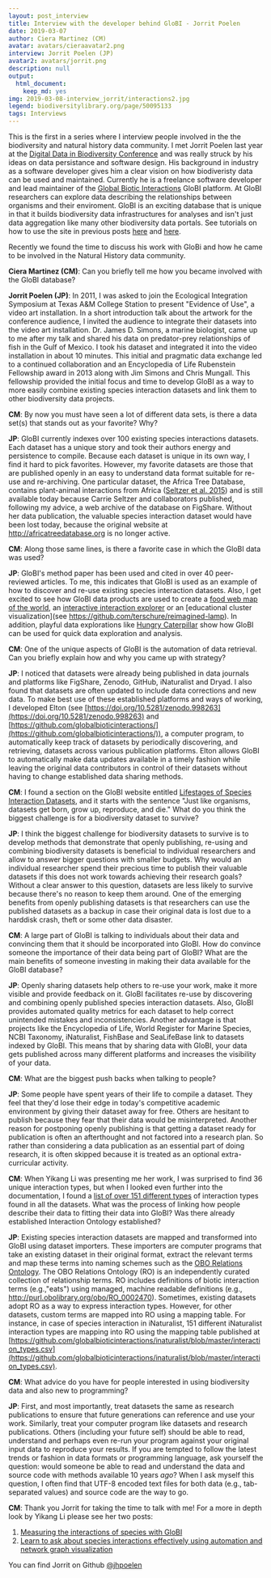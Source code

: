 ```yaml
---
layout: post_interview
title: Interview with the developer behind GloBI - Jorrit Poelen
date: 2019-03-07
author: Ciera Martinez (CM)
avatar: avatars/cieraavatar2.png
interview: Jorrit Poelen (JP)
avatar2: avatars/jorrit.png
description: null
output: 
  html_document: 
    keep_md: yes
img: 2019-03-08-interview_jorrit/interactions2.jpg
legend: biodiversitylibrary.org/page/50095133
tags: Interviews
---
```


This is the first in a series where I interview people involved in the the biodiversity and natural history data community. I met Jorrit Poelen last year at the [Digital Data in Biodiversity Conference](http://curiositydata.org/Meeting-the-Modern-Naturalists_at_the_digital_data_conference/) and was really struck by his ideas on data persistance and software design. His background in industry as a software developer gives him a clear vision on how biodiveristy data can be used and maintained.  Currently he is a freelance software developer and lead maintainer of the [Global Biotic Interactions](https://www.globalbioticinteractions.org/) GloBI platform. At GloBI researchers can explore data describing the relationships between organisms and their enviroment. GloBI is an exciting database that is unique in that it builds biodiversity data infrastructures for analyses and isn't just data aggregation like many other biodiversity data portals. See tutorials on how to use the site in previous posts [here](http://curiositydata.org/part1_globi_access/) and [here](http://curiositydata.org/part2_globi_exploration/).

Recently we found the time to discuss his work with GloBi and how he came to be involved in the Natural History data community. 

**Ciera Martinez (CM)**: <intq>Can you briefly tell me how you became involved with the GloBI database? </intq>

**Jorrit Poelen (JP)**: In 2011, I was asked to join the Ecological Integration Symposium at Texas A&M College Station to present "Evidence of Use", a video art installation. In a short introduction talk about the artwork for the conference audience, I invited the audience to integrate their datasets into the video art installation. Dr. James D. Simons, a marine biologist, came up to me after my talk and shared his data on predator-prey relationships of fish in the Gulf of Mexico. I took his dataset and integrated it into the video installation in about 10 minutes. This initial and pragmatic data exchange led to a continued collaboration and an Encyclopedia of Life Rubenstein Fellowship award in 2013 along with Jim Simons and Chris Mungall. This fellowship provided the initial focus and time to develop GloBI as a way to more easily combine existing species interaction datasets and link them to other biodiversity data projects.

**CM**: <intq>By now you must have seen a lot of different data sets, is there a data set(s) that stands out as your favorite?  Why?</intq>

**JP**: GloBI currently indexes over 100 existing species interactions datasets. Each dataset has a unique story and took their authors energy and persistence to compile. Because each dataset is unique in its own way, I find it hard to pick favorites. However, my favorite datasets are those that are published openly in an easy to understand data format suitable for re-use and re-archiving. One particular dataset, the Africa Tree Database, contains plant-animal interactions from Africa ([Seltzer et al. 2015](https://dx.doi.org/10.6084/m9.figshare.1526128)) and is still available today because Carrie Seltzer and collaborators published, following my advice, a web archive of the database on FigShare. Without her data publication, the valuable species interaction dataset would have been lost today, because the original website at http://africatreedatabase.org is no longer active.  

**CM**: <intq>Along those same lines, is there a favorite case in which the GloBI data was used?</intq>

**JP**: GloBI's method paper has been used and cited in over 40 peer-reviewed articles. To me, this indicates that GloBI is used as an example of how to discover and re-use existing species interaction datasets. Also, I get excited to see how GloBI data products are used to create a [food web map of the world](http://127.0.0.1:4000/assets/img/2019-03-08-interview_jorrit/interactions2.jpg), an [interactive interaction explorer](http://danielabar.github.io/globi-proto) or an [educational cluster visualization](see https://github.com/terschure/reimagined-lamp). In addition, playful data explorations like [Hungry Caterpillar](http://timotheepoisot.fr/2015/05/10/hungry-caterpillars/) show how GloBI can be used for quick data exploration and analysis.

**CM**: <intq>One of the unique aspects of GloBI is the automation of data retrieval. Can you briefly explain how and why you came up with strategy?</intq>

**JP**: I noticed that datasets were already being published in data journals and platforms like FigShare, Zenodo, GitHub, iNaturalist and Dryad. I also found that datasets are often updated to include data corrections and new data. To make best use of these established platforms and ways of working, I developed Elton (see [https://doi.org/10.5281/zenodo.998263](https://doi.org/10.5281/zenodo.998263) and [https://github.com/globalbioticinteractions/](https://github.com/globalbioticinteractions/)), a computer program, to automatically keep track of datasets by periodically discovering, and retrieving, datasets across various publication platforms. Elton allows GloBI to automatically make data updates available in a timely fashion while leaving the original data contributors in control of their datasets without having to change established data sharing methods.  

**CM**: <intq>I found a section on the GloBI website entitled <a href="https://www.globalbioticinteractions.org/2017/01/24/lifestages-of-species-interaction-datasets/"> Lifestages of Species Interaction Datasets</a>, and it starts with the sentence "Just like organisms, datasets get born, grow up, reproduce, and die." What do you think the biggest challenge is for a biodiversity dataset to survive?</intq>

**JP**: I think the biggest challenge for biodiversity datasets to survive is to develop methods that demonstrate that openly publishing, re-using and combining biodiversity datasets is beneficial to individual researchers and allow to answer bigger questions with smaller budgets. Why would an individual researcher spend their precious time to publish their valuable datasets if this does not work towards achieving their research goals? Without a clear answer to this question, datasets are less likely to survive because there's no reason to keep them around. One of the emerging benefits from openly publishing datasets is that researchers can use the published datasets as a backup in case their original data is lost due to a harddisk crash, theft or some other data disaster. 
 
**CM**: <intq>A large part of GloBI is talking to individuals about their data and convincing them that it should be incorporated into GloBI. How do convince someone the importance of their data being part of GloBI? What are the main benefits of someone investing in making their data available for the GloBI database?</intq>

**JP**: Openly sharing datasets help others to re-use your work, make it more visible and provide feedback on it. GloBI facilitates re-use by discovering and combining openly published species interaction datasets. Also, GloBI provides automated quality metrics for each dataset to help correct unintended mistakes and inconsistencies. Another advantage is that projects like the Encyclopedia of Life, World Register for Marine Species, NCBI Taxonomy, iNaturalist, FishBase and SeaLifeBase link to datasets indexed by GloBI. This means that by sharing data with GloBI, your data gets published across many different platforms and increases the visibility of your data.  

**CM**: <intq>What are the biggest push backs when talking to people?</intq>

**JP**: Some people have spent years of their life to compile a dataset. They feel that they'd lose their edge in today's competitive academic environment by giving their dataset away for free. Others are hesitant to publish because they fear that their data would be misinterpreted. Another reason for postponing openly publishing is that getting a dataset ready for publication is often an afterthought and not factored into a research plan. So rather than considering a data publication as an essential part of doing research, it is often skipped because it is treated as an optional extra-curricular activity. 

**CM**: <intq>When Yikang Li was presenting me her work, I was surprised to find 36 unique interaction types, but when I looked even further into the documentation, I found a <a href="https://github.com/globalbioticinteractions/inaturalist/blob/master/interaction_types.csv"> list of over 151 different types</a> of interaction types found in all the datasets.  What was the process of linking how people describe their data to fitting their data into GloBI? Was there already established Interaction Ontology established?</intq>

**JP**: Existing species interaction datasets are mapped and transformed into GloBI using dataset importers. These importers are computer programs that take an existing dataset in their original format, extract the relevant terms and map these terms into naming schemes such as the [OBO Relations Ontology](https://doi.org/10.5281/zenodo.593101). The OBO Relations Ontology (RO) is an independently curated collection of relationship terms. RO includes definitions of biotic interaction terms (e.g.,"eats") using managed, machine readable definitions (e.g., http://purl.obolibrary.org/obo/RO_0002470). Sometimes, existing datasets adopt RO as a way to express interaction types. However, for other datasets, custom terms are mapped into RO using a mapping table. For instance, in case of species interaction in iNaturalist, 151 different iNaturalist interaction types are mapping into RO using the mapping table published at [https://github.com/globalbioticinteractions/inaturalist/blob/master/interaction_types.csv](https://github.com/globalbioticinteractions/inaturalist/blob/master/interaction_types.csv). 

**CM**: <intq>What advice do you have for people interested in using biodiversity data and also new to programming?</intq>

**JP**: First, and most importantly, treat datasets the same as research publications to ensure that future generations can reference and use your work. Similarly, treat your computer program like datasets and research publications. Others (including your future self) should be able to read, understand and perhaps even re-run your program against your original input data to reproduce your results. If you are tempted to follow the latest trends or fashion in data formats or programming language, ask yourself the question: would someone be able to read and understand the data and source code with methods available 10 years *ago*? When I ask myself this question, I often find that UTF-8 encoded text files for both data (e.g., tab-separated values) and source code are the way to go. 

**CM**: <intq>Thank you Jorrit for taking the time to talk with me!</intq> For a more in depth look by Yikang Li please see her two posts: 

1. [Measuring the interactions of species with GloBI](http://curiositydata.org/part1_globi_access/) 
2. [Learn to ask about species interactions effectively using automation and network graph visualization](http://curiositydata.org/part2_globi_exploration/)

You can find Jorrit on Github [@jhpoelen](https://github.com/jhpoelen)